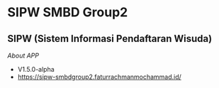 # SIPW SMBD Group2
SIPW (Sistem Informasi Pendaftaran Wisuda)
--
*About APP*
- V1.5.0-alpha
- https://sipw-smbdgroup2.faturrachmanmochammad.id/
